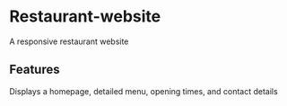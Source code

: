 # Restaurant-website
 A responsive restaurant website 
## Features
Displays a homepage, detailed menu, opening times, and contact details
